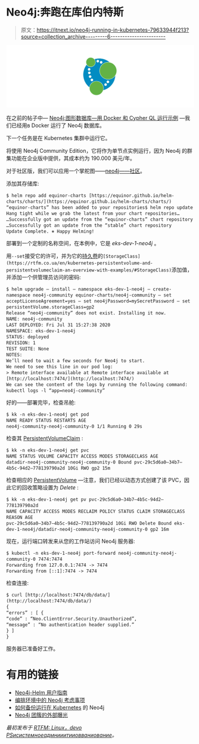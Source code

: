 # Neo4j:奔跑在库伯内特斯

> 原文：<https://itnext.io/neo4j-running-in-kubernetes-79633944f213?source=collection_archive---------6----------------------->

![](img/1b1efd94550cc3b0c360821bccba6112.png)

在之前的帖子中— [Neo4j:图形数据库—用 Docker 和 Cypher QL 运行示例](https://rtfm.co.ua/en/neo4j-graph-database-run-with-docker-and-cypher-ql-examples/) —我们已经用в Docker 运行了 Neo4j 数据库。

下一个任务是在 Kubernetes 集群中运行它。

将使用 Neo4j Community Edition，它将作为单节点实例运行，因为 Neo4j 的群集功能在企业版中提供，其成本约为 190.000 美元/年。

对于社区版，我们可以应用一个掌舵图——[neo4j——社区](https://hub.helm.sh/charts/equinor-charts/neo4j-community)。

添加其存储库:

```
$ helm repo add equinor-charts [https://equinor.github.io/helm-charts/charts/](https://equinor.github.io/helm-charts/charts/)
“equinor-charts” has been added to your repositories$ helm repo update
Hang tight while we grab the latest from your chart repositories…
…Successfully got an update from the “equinor-charts” chart repository
…Successfully got an update from the “stable” chart repository
Update Complete. ⎈ Happy Helming!
```

部署到一个定制的名称空间，在本例中，它是 *eks-dev-1-neo4j* 。

用`--set`接受它的许可，并为它的[持久卷](https://rtfm.co.ua/en/kubernetes-persistentvolume-and-persistentvolumeclaim-an-overview-with-examples/)的`[StorageClass](https://rtfm.co.ua/en/kubernetes-persistentvolume-and-persistentvolumeclaim-an-overview-with-examples/#StorageClass)`添加值，并添加一个供管理员访问的密码:

```
$ helm upgrade — install — namespace eks-dev-1-neo4j — create-namespace neo4j-community equinor-charts/neo4j-community — set acceptLicenseAgreement=yes — set neo4jPassword=mySecretPassword — set persistentVolume.storageClass=gp2
Release “neo4j-community” does not exist. Installing it now.
NAME: neo4j-community
LAST DEPLOYED: Fri Jul 31 15:27:38 2020
NAMESPACE: eks-dev-1-neo4j
STATUS: deployed
REVISION: 1
TEST SUITE: None
NOTES:
We’ll need to wait a few seconds for Neo4j to start.
We need to see this line in our pod log:
> Remote interface available at Remote interface available at [http://localhost:7474/](http://localhost:7474/)
We can see the content of the logs by running the following command:
kubectl logs -l “app=neo4j-community”
```

好的——部署完毕，检查吊舱:

```
$ kk -n eks-dev-1-neo4j get pod
NAME READY STATUS RESTARTS AGE
neo4j-community-neo4j-community-0 1/1 Running 0 29s
```

检查其 [PersistentVolumeClaim](https://rtfm.co.ua/en/kubernetes-persistentvolume-and-persistentvolumeclaim-an-overview-with-examples/) :

```
$ kk -n eks-dev-1-neo4j get pvc
NAME STATUS VOLUME CAPACITY ACCESS MODES STORAGECLASS AGE
datadir-neo4j-community-neo4j-community-0 Bound pvc-29c5d6a0–34b7–4b5c-94d2–778139790a2d 10Gi RWO gp2 15m
```

检查相应的 [PersistentVolume](https://rtfm.co.ua/en/kubernetes-persistentvolume-and-persistentvolumeclaim-an-overview-with-examples/) —注意，我们已经以动态方式创建了该 PVC，因此它的回收策略设置为 *Delete* :

```
$ kk -n eks-dev-1-neo4j get pv pvc-29c5d6a0–34b7–4b5c-94d2–778139790a2d
NAME CAPACITY ACCESS MODES RECLAIM POLICY STATUS CLAIM STORAGECLASS REASON AGE
pvc-29c5d6a0–34b7–4b5c-94d2–778139790a2d 10Gi RWO Delete Bound eks-dev-1-neo4j/datadir-neo4j-community-neo4j-community-0 gp2 16m
```

现在，运行端口转发来从您的工作站访问 Neo4j 服务器:

```
$ kubectl -n eks-dev-1-neo4j port-forward neo4j-community-neo4j-community-0 7474:7474
Forwarding from 127.0.0.1:7474 -> 7474
Forwarding from [::1]:7474 -> 7474
```

检查连接:

```
$ curl [http://localhost:7474/db/data/](http://localhost:7474/db/data/)
{
“errors” : [ {
“code” : “Neo.ClientError.Security.Unauthorized”,
“message” : “No authentication header supplied.”
} ]
}
```

服务器已准备好工作。

# 有用的链接

*   [Neo4j-Helm 用户指南](https://github.com/neo4j-contrib/neo4j-helm/blob/master/user-guide/USER-GUIDE.md)
*   [编排环境中的 Neo4j 考虑事项](https://medium.com/neo4j/neo4j-considerations-in-orchestration-environments-584db747dca5)
*   [如何备份运行在 Kubernetes](https://medium.com/neo4j/how-to-backup-neo4j-running-in-kubernetes-3697761f229a) 的 Neo4j
*   [Neo4j 团簇的外部曝光](https://github.com/neo4j-contrib/neo4j-helm/blob/master/tools/external-exposure/EXTERNAL-EXPOSURE.md)

*最初发布于* [*RTFM: Linux，devo PSисистемноеадмнииитииовваниование*](https://rtfm.co.ua/en/neo4j-running-in-kubernetes/)*。*